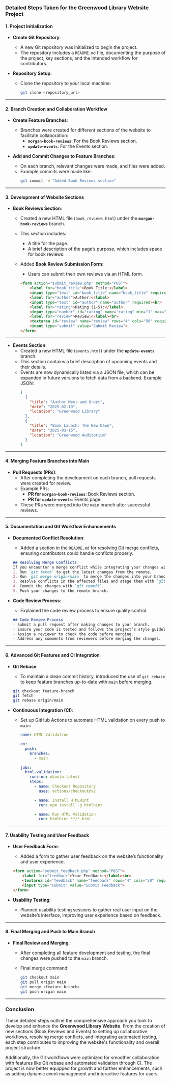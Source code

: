 ### **Detailed Steps Taken for the Greenwood Library Website Project**

#### **1. Project Initialization**
- **Create Git Repository**: 
   - A new Git repository was initialized to begin the project.
   - The repository includes a `README.md` file, documenting the purpose of the project, key sections, and the intended workflow for contributors.
   
- **Repository Setup**:
   - Clone the repository to your local machine: 
     ```bash
     git clone <repository_url>
     ```

---

#### **2. Branch Creation and Collaboration Workflow**

- **Create Feature Branches**: 
   - Branches were created for different sections of the website to facilitate collaboration:
     - **`morgan-book-reviews`**: For the Book Reviews section.
     - **`update-events`**: For the Events section.

- **Add and Commit Changes to Feature Branches**:
   - On each branch, relevant changes were made, and files were added.
   - Example commits were made like:
     ```bash
     git commit -m "Added Book Reviews section"
     ```

---

#### **3. Development of Website Sections**

- **Book Reviews Section**:
   - Created a new HTML file (`book_reviews.html`) under the **`morgan-book-reviews`** branch.
   - This section includes:
     - A title for the page.
     - A brief description of the page’s purpose, which includes space for book reviews.
   
   - Added **Book Review Submission Form**:
     - Users can submit their own reviews via an HTML form.
     ```html
     <form action="submit_review.php" method="POST">
         <label for="book_title">Book Title:</label>
         <input type="text" id="book_title" name="book_title" required><br>
         <label for="author">Author:</label>
         <input type="text" id="author" name="author" required><br>
         <label for="rating">Rating (1-5):</label>
         <input type="number" id="rating" name="rating" min="1" max="5" required><br>
         <label for="review">Review:</label><br>
         <textarea id="review" name="review" rows="4" cols="50" required></textarea><br>
         <input type="submit" value="Submit Review">
     </form>
     ```

---

- **Events Section**:
   - Created a new HTML file (`events.html`) under the **`update-events`** branch.
   - This section contains a brief description of upcoming events and their details.
   - Events are now dynamically listed via a JSON file, which can be expanded in future versions to fetch data from a backend.
     Example JSON:
     ```json
     [
       {
         "title": "Author Meet-and-Greet",
         "date": "2025-02-10",
         "location": "Greenwood Library"
       },
       {
         "title": "Book Launch: The New Dawn",
         "date": "2025-03-15",
         "location": "Greenwood Auditorium"
       }
     ]
     ```

---

#### **4. Merging Feature Branches into Main**
- **Pull Requests (PRs)**:
   - After completing the development on each branch, pull requests were created for review.
   - Example PRs:
     - **PR for `morgan-book-reviews`**: Book Reviews section.
     - **PR for `update-events`**: Events page.
   - These PRs were merged into the `main` branch after successful reviews.

---

#### **5. Documentation and Git Workflow Enhancements**

- **Documented Conflict Resolution**:
   - Added a section in the `README.md` for resolving Git merge conflicts, ensuring contributors could handle conflicts properly.
   ```markdown
   ## Resolving Merge Conflicts
   If you encounter a merge conflict while integrating your changes with `main`, follow these steps:
   1. Run `git fetch` to get the latest changes from the remote.
   2. Run `git merge origin/main` to merge the changes into your branch.
   3. Resolve conflicts in the affected files and stage them with `git add <file>`.
   4. Commit the changes with `git commit`.
   5. Push your changes to the remote branch.
   ```

- **Code Review Process**:
   - Explained the code review process to ensure quality control.
   ```markdown
   ## Code Review Process
   - Submit a pull request after making changes to your branch.
   - Ensure your code is tested and follows the project’s style guidelines.
   - Assign a reviewer to check the code before merging.
   - Address any comments from reviewers before merging the changes.
   ```

---

#### **6. Advanced Git Features and CI Integration**

- **Git Rebase**:
   - To maintain a clean commit history, introduced the use of `git rebase` to keep feature branches up-to-date with `main` before merging.
   ```bash
   git checkout feature-branch
   git fetch
   git rebase origin/main
   ```

- **Continuous Integration (CI)**:
   - Set up GitHub Actions to automate HTML validation on every push to `main`:
     ```yaml
     name: HTML Validation

     on:
       push:
         branches:
           - main

     jobs:
       html-validation:
         runs-on: ubuntu-latest
         steps:
           - name: Checkout Repository
             uses: actions/checkout@v2

           - name: Install HTMLHint
             run: npm install -g htmlhint

           - name: Run HTML Validation
             run: htmlhint **/*.html
     ```

---

#### **7. Usability Testing and User Feedback**

- **User Feedback Form**:
   - Added a form to gather user feedback on the website’s functionality and user experience.
   ```html
   <form action="submit_feedback.php" method="POST">
       <label for="feedback">Your Feedback:</label><br>
       <textarea id="feedback" name="feedback" rows="4" cols="50" required></textarea><br>
       <input type="submit" value="Submit Feedback">
   </form>
   ```

- **Usability Testing**:
   - Planned usability testing sessions to gather real user input on the website’s interface, improving user experience based on feedback.

---

#### **8. Final Merging and Push to Main Branch**
- **Final Review and Merging**:
   - After completing all feature development and testing, the final changes were pushed to the `main` branch.

   - Final merge command:
     ```bash
     git checkout main
     git pull origin main
     git merge <feature-branch>
     git push origin main
     ```

---

### **Conclusion**

These detailed steps outline the comprehensive approach you took to develop and enhance the **Greenwood Library Website**. From the creation of new sections (Book Reviews and Events) to setting up collaborative workflows, resolving merge conflicts, and integrating automated testing, each step contributes to improving the website's functionality and overall project structure.

Additionally, the Git workflows were optimized for smoother collaboration with features like Git rebase and automated validation through CI. The project is now better equipped for growth and further enhancements, such as adding dynamic event management and interactive features for users.
